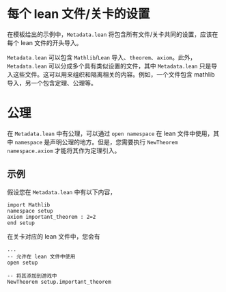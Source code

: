 # 每个 lean 文件/关卡的设置
在模板给出的示例中，`Metadata.lean` 将包含所有文件/关卡共同的设置，应该在每个 lean 文件的开头导入。

`Metadata.lean` 可以包含 `Mathlib`/`Lean` 导入、`theorem`、`axiom`。此外，`Metadata.lean` 可以分成多个具有类似设置的文件，其中 `Metadata.lean` 只是导入这些文件。这可以用来组织和隔离相关的内容。例如，一个文件包含 mathlib 导入，另一个包含定理、公理等。

# 公理
在 `Metadata.lean` 中有公理，可以通过 `open namespace` 在 lean 文件中使用，其中 `namespace` 是声明公理的地方。但是，您需要执行 `NewTheorem namespace.axiom` 才能将其作为定理引入。

## 示例
假设您在 `Metadata.lean` 中有以下内容，
```
import Mathlib
namespace setup
axiom important_theorem : 2=2
end setup
```

在关卡对应的 lean 文件中，您会有
```
...
-- 允许在 lean 文件中使用
open setup

-- 将其添加到游戏中
NewTheorem setup.important_theorem
```

